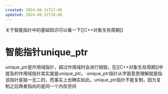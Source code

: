 ```yaml
---
created: 2024-08-31T17:09
updated: 2024-08-31T18:08
---
```

关于智能指针中的基础知识可以看一下[[C++对象生存周期]]
# 智能指针unique_ptr
unique_ptr是作用域指针，超过作用域时会进行销毁，在[[C++对象生存周期]]中提及的作用域指针其实就是unique_ptr。
unique_ptr指针从字面意思理解就是指该指针是独一无二的，而事实上也确实如此。unique_ptr指针不能复制，因为复制之后两者指向的是同一个内存空间